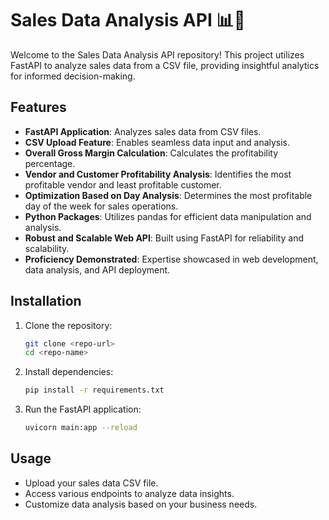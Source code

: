 # Sales Data Analysis API 📊🚀

Welcome to the Sales Data Analysis API repository! This project utilizes FastAPI to analyze sales data from a CSV file, providing insightful analytics for informed decision-making.

## Features

- **FastAPI Application**: Analyzes sales data from CSV files.
- **CSV Upload Feature**: Enables seamless data input and analysis.
- **Overall Gross Margin Calculation**: Calculates the profitability percentage.
- **Vendor and Customer Profitability Analysis**: Identifies the most profitable vendor and least profitable customer.
- **Optimization Based on Day Analysis**: Determines the most profitable day of the week for sales operations.
- **Python Packages**: Utilizes pandas for efficient data manipulation and analysis.
- **Robust and Scalable Web API**: Built using FastAPI for reliability and scalability.
- **Proficiency Demonstrated**: Expertise showcased in web development, data analysis, and API deployment.

## Installation

1. Clone the repository:

   ```bash
   git clone <repo-url>
   cd <repo-name>
   ```

2. Install dependencies:

   ```bash
   pip install -r requirements.txt
   ```

3. Run the FastAPI application:

   ```bash
   uvicorn main:app --reload
   ```

## Usage

- Upload your sales data CSV file.
- Access various endpoints to analyze data insights.
- Customize data analysis based on your business needs.
